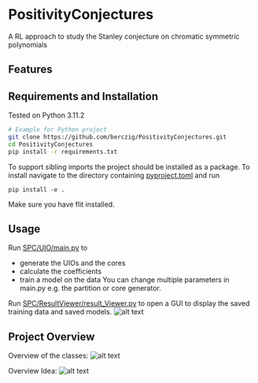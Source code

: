 # PositivityConjectures
A RL approach to study the Stanley conjecture on chromatic symmetric polynomials

## Features

## Requirements and Installation
Tested on Python 3.11.2

```bash
# Example for Python project
git clone https://github.com/berczig/PositivityConjectures.git
cd PositivityConjectures
pip install -r requirements.txt
```

To support sibling imports the project should be installed as a package. To install navigate to the directory containing [pyproject.toml](pyproject.toml) and run
```
pip install -e .
```
Make sure you have flit installed.

## Usage
Run [SPC/UIO/main.py](main.py) to 
- generate the UIOs and the cores
- calculate the coefficients
- train a model on the data
You can change multiple parameters in main.py e.g. the partition or core generator.

Run [SPC/ResultViewer/result_Viewer.py](result_Viewer.py) to open a GUI to display the saved training data and saved models.
![alt text](https://github.com/berczig/PositivityConjectures/blob/main/result_viewer_preview.png?raw=true)

## Project Overview
Overview of the classes:
![alt text](https://github.com/berczig/PositivityConjectures/blob/main/classes.png?raw=true)

Overview Idea:
![alt text](https://github.com/berczig/PositivityConjectures/blob/main/overview.png?raw=true)


